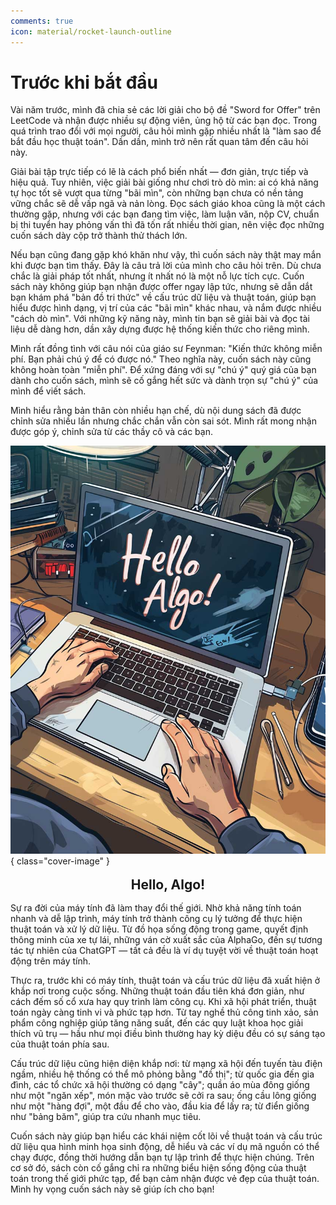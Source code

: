 ```yaml
---
comments: true
icon: material/rocket-launch-outline
---
```


# Trước khi bắt đầu

Vài năm trước, mình đã chia sẻ các lời giải cho bộ đề "Sword for Offer" trên LeetCode và nhận được nhiều sự động viên, ủng hộ từ các bạn đọc. Trong quá trình trao đổi với mọi người, câu hỏi mình gặp nhiều nhất là "làm sao để bắt đầu học thuật toán". Dần dần, mình trở nên rất quan tâm đến câu hỏi này.

Giải bài tập trực tiếp có lẽ là cách phổ biến nhất — đơn giản, trực tiếp và hiệu quả. Tuy nhiên, việc giải bài giống như chơi trò dò mìn: ai có khả năng tự học tốt sẽ vượt qua từng "bãi mìn", còn những bạn chưa có nền tảng vững chắc sẽ dễ vấp ngã và nản lòng. Đọc sách giáo khoa cũng là một cách thường gặp, nhưng với các bạn đang tìm việc, làm luận văn, nộp CV, chuẩn bị thi tuyển hay phỏng vấn thì đã tốn rất nhiều thời gian, nên việc đọc những cuốn sách dày cộp trở thành thử thách lớn.

Nếu bạn cũng đang gặp khó khăn như vậy, thì cuốn sách này thật may mắn khi được bạn tìm thấy. Đây là câu trả lời của mình cho câu hỏi trên. Dù chưa chắc là giải pháp tốt nhất, nhưng ít nhất nó là một nỗ lực tích cực. Cuốn sách này không giúp bạn nhận được offer ngay lập tức, nhưng sẽ dẫn dắt bạn khám phá "bản đồ tri thức" về cấu trúc dữ liệu và thuật toán, giúp bạn hiểu được hình dạng, vị trí của các "bãi mìn" khác nhau, và nắm được nhiều "cách dò mìn". Với những kỹ năng này, mình tin bạn sẽ giải bài và đọc tài liệu dễ dàng hơn, dần xây dựng được hệ thống kiến thức cho riêng mình.

Mình rất đồng tình với câu nói của giáo sư Feynman: "Kiến thức không miễn phí. Bạn phải chú ý để có được nó." Theo nghĩa này, cuốn sách này cũng không hoàn toàn "miễn phí". Để xứng đáng với sự "chú ý" quý giá của bạn dành cho cuốn sách, mình sẽ cố gắng hết sức và dành trọn sự "chú ý" của mình để viết sách.

Mình hiểu rằng bản thân còn nhiều hạn chế, dù nội dung sách đã được chỉnh sửa nhiều lần nhưng chắc chắn vẫn còn sai sót. Mình rất mong nhận được góp ý, chỉnh sửa từ các thầy cô và các bạn.

![Hello Algo](../assets/covers/chapter_hello_algo.jpg){ class="cover-image" }

<div style="text-align: center;">
    <h2 style="margin-top: 0.8em; margin-bottom: 0.8em;">Hello, Algo!</h2>
</div>

Sự ra đời của máy tính đã làm thay đổi thế giới. Nhờ khả năng tính toán nhanh và dễ lập trình, máy tính trở thành công cụ lý tưởng để thực hiện thuật toán và xử lý dữ liệu. Từ đồ họa sống động trong game, quyết định thông minh của xe tự lái, những ván cờ xuất sắc của AlphaGo, đến sự tương tác tự nhiên của ChatGPT — tất cả đều là ví dụ tuyệt vời về thuật toán hoạt động trên máy tính.

Thực ra, trước khi có máy tính, thuật toán và cấu trúc dữ liệu đã xuất hiện ở khắp nơi trong cuộc sống. Những thuật toán đầu tiên khá đơn giản, như cách đếm số cổ xưa hay quy trình làm công cụ. Khi xã hội phát triển, thuật toán ngày càng tinh vi và phức tạp hơn. Từ tay nghề thủ công tinh xảo, sản phẩm công nghiệp giúp tăng năng suất, đến các quy luật khoa học giải thích vũ trụ — hầu như mọi điều bình thường hay kỳ diệu đều có sự sáng tạo của thuật toán phía sau.

Cấu trúc dữ liệu cũng hiện diện khắp nơi: từ mạng xã hội đến tuyến tàu điện ngầm, nhiều hệ thống có thể mô phỏng bằng "đồ thị"; từ quốc gia đến gia đình, các tổ chức xã hội thường có dạng "cây"; quần áo mùa đông giống như một "ngăn xếp", món mặc vào trước sẽ cởi ra sau; ống cầu lông giống như một "hàng đợi", một đầu để cho vào, đầu kia để lấy ra; từ điển giống như "bảng băm", giúp tra cứu nhanh mục tiêu.

Cuốn sách này giúp bạn hiểu các khái niệm cốt lõi về thuật toán và cấu trúc dữ liệu qua hình minh họa sinh động, dễ hiểu và các ví dụ mã nguồn có thể chạy được, đồng thời hướng dẫn bạn tự lập trình để thực hiện chúng. Trên cơ sở đó, sách còn cố gắng chỉ ra những biểu hiện sống động của thuật toán trong thế giới phức tạp, để bạn cảm nhận được vẻ đẹp của thuật toán. Mình hy vọng cuốn sách này sẽ giúp ích cho bạn!
